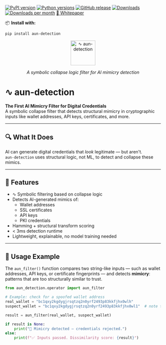 [![PyPI version](https://img.shields.io/pypi/v/aun-detection.svg?color=blue)](https://pypi.org/project/aun-detection/)
[![Python versions](https://img.shields.io/pypi/pyversions/aun-detection.svg?color=brightgreen)](https://pypi.org/project/aun-detection/)
[![GitHub release](https://img.shields.io/github/v/release/halifaxjerrykatz-dotcom/aun-detection?color=blue)](https://github.com/halifaxjerrykatz-dotcom/aun-detection/releases)
[![Downloads](https://static.pepy.tech/badge/aun-detection)](https://pepy.tech/project/aun-detection)
[![Downloads per month](https://static.pepy.tech/badge/aun-detection/month)](https://pepy.tech/project/aun-detection)
[📄 Whitepaper](https://github.com/halifaxjerrykatz-dotcom/aun-detection/raw/main/docs/whitepaper.pdf)


📦 **Install with:**
```bash
pip install aun-detection
```

<p align="center">
  <img src="https://github.com/halifaxjerrykatz-dotcom/aun-detection/raw/main/docs/logo.png" alt="∿ aun-detection" width="80"/>
</p>
<p align="center"><em>A symbolic collapse logic filter for AI mimicry detection</em></p>

# ∿ aun-detection

**The First AI Mimicry Filter for Digital Credentials**  
A symbolic collapse filter that detects structural mimicry in cryptographic inputs like wallet addresses, API keys, certificates, and more.

---

## 🔍 What It Does

AI can generate digital credentials that *look* legitimate — but aren't.  
`aun-detection` uses structural logic, not ML, to detect and collapse these mimics.

---

## 🚀 Features

- ∿ Symbolic filtering based on collapse logic  
- Detects AI-generated mimics of:
  - Wallet addresses  
  - SSL certificates  
  - API keys  
  - PKI credentials  
- Hamming + structural transform scoring  
- < 3ms detection runtime  
- Lightweight, explainable, no model training needed  

---

## 🧠 Usage Example

The `aun_filter()` function compares two string-like inputs — such as wallet addresses, API keys, or certificate fingerprints — and detects **mimicry**: patterns that are too structurally similar to trust.

```python
from aun_detection.operator import aun_filter

# Example: check for a spoofed wallet address
real_wallet = "bc1qxy2kgdygjrsqtzq2n0yrf2493p83kkfjhx0wlh"
suspect_wallet = "bc1qxy2kgdygjrsqtzq2n0yrf2493p83kkfjhx0wl1"  # note the final '1' vs 'h'

result = aun_filter(real_wallet, suspect_wallet)

if result is None:
    print("🚨 Mimicry detected — credentials rejected.")
else:
    print(f"✅ Inputs passed. Dissimilarity score: {result}")




